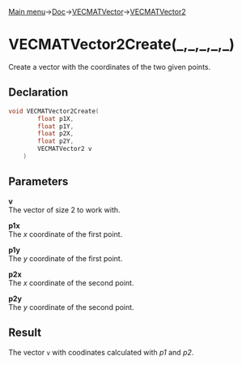 [Main menu](../../../../Readme.md)->[Doc](../../../VECMATKit.md)->[VECMATVector](../../VECMATVector.md)->[VECMATVector2](../../VECMATVector2.md)

# VECMATVector2Create(\_,\_,\_,\_,\_)
Create a vector with the coordinates of the two given points.

## **Declaration**
```C
void VECMATVector2Create(
        float p1X,
        float p1Y,
        float p2X,
        float p2Y,
        VECMATVector2 v
    )
```


## **Parameters**
**v**\
The vector of size 2 to work with.

**p1x**\
The _x_ coordinate of the first point.

**p1y**\
The _y_ coordinate of the first point.

**p2x**\
The _x_ coordinate of the second point.

**p2y**\
The _y_ coordinate of the second point.

## **Result**
The vector `v` with coodinates calculated with _p1_ and _p2_.
